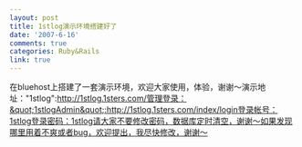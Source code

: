 ```yaml
---
layout: post
title: 1stlog演示环境搭建好了
date: '2007-6-16'
comments: true
categories: Ruby&Rails
link: true
---
```

在bluehost上搭建了一套演示环境，欢迎大家使用，体验，谢谢～演示地址：&quot;1stlog&quot;:http://1stlog.1sters.com/管理登录：&quot;1stlogAdmin&quot;:http://1stlog.1sters.com/index/login登录帐号：1stlog登录密码：1stlog请大家不要修改密码，数据库定时清空，谢谢～如果发现哪里用着不爽或者bug，欢迎提出，我尽快修改，谢谢～
